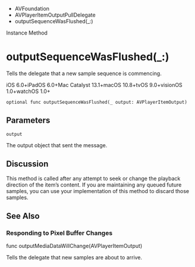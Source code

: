 

- AVFoundation
- AVPlayerItemOutputPullDelegate
-  outputSequenceWasFlushed(\_:) 

Instance Method

# outputSequenceWasFlushed(\_:)

Tells the delegate that a new sample sequence is commencing.

iOS 6.0+iPadOS 6.0+Mac Catalyst 13.1+macOS 10.8+tvOS 9.0+visionOS 1.0+watchOS 1.0+

``` source
optional func outputSequenceWasFlushed(_ output: AVPlayerItemOutput)
```

## Parameters 

`output`  

The output object that sent the message.

## Discussion

This method is called after any attempt to seek or change the playback direction of the item’s content. If you are maintaining any queued future samples, you can use your implementation of this method to discard those samples.

## See Also

### Responding to Pixel Buffer Changes

func outputMediaDataWillChange(AVPlayerItemOutput)

Tells the delegate that new samples are about to arrive.


